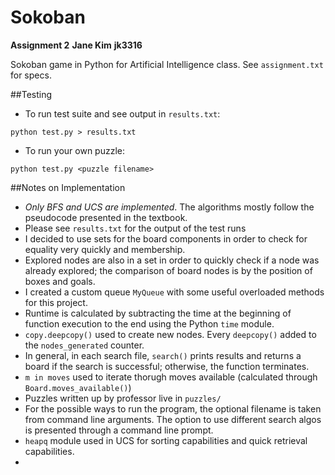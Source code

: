 Sokoban
=======
**Assignment 2**
**Jane Kim**
**jk3316**

Sokoban game in Python for Artificial Intelligence class. See `assignment.txt` for specs.

##Testing
* To run test suite and see output in `results.txt`:
```
python test.py > results.txt
```

* To run your own puzzle:
```
python test.py <puzzle filename>
```

##Notes on Implementation

* *Only BFS and UCS are implemented*. The algorithms mostly follow the pseudocode presented in the textbook.
* Please see `results.txt` for the output of the test runs
* I decided to use sets for the board components in order to check for equality very quickly and membership. 
* Explored nodes are also in a set in order to quickly check if a node was already explored; the comparison of board nodes is by the position of boxes and goals.
* I created a custom queue `MyQueue` with some useful overloaded methods for this project.
* Runtime is calculated by subtracting the time at the beginning of function execution to the end using the Python `time` module.
* `copy.deepcopy()` used to create new nodes. Every `deepcopy()` added to the `nodes_generated` counter.
* In general, in each search file, `search()` prints results and returns a board if the search is successful; otherwise, the function terminates.
* `m in moves` used to iterate thorugh moves available (calculated through `Board.moves_available()`)
* Puzzles written up by professor live in `puzzles/`
* For the possible ways to run the program, the optional filename is taken from command line arguments. The option to use different search algos is presented through a command line prompt.
* `heapq` module used in UCS for sorting capabilities and quick retrieval capabilities.
* 